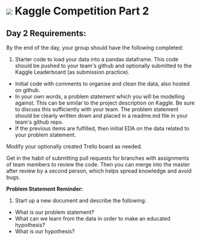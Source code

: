 # ![](https://ga-dash.s3.amazonaws.com/production/assets/logo-9f88ae6c9c3871690e33280fcf557f33.png) Kaggle Competition Part 2

## Day 2 Requirements:

By the end of the day, your group should have the following completed:

1. Starter code to load your data into a pandas dataframe. This code should be pushed to your team's github and optionally submitted to the Kaggle Leaderboard (as submission practice).
- Initial code with comments to organise and clean the data, also hosted on github.
- In your own words, a problem statement which you will be modelling against. This can be similar to the project description on Kaggle. Be sure to discuss this sufficiently with your team. The problem statement should be clearly written down and placed in a readme.md file in your team's github repo.
- If the previous items are fulfilled, then initial EDA on the data related to your problem statement.

Modify your optionally created Trello board as needed.

Get in the habit of submitting pull requests for branches with assignments of team members to review the code. Then you can merge into the master after review by a second
person, which helps spread knowledge and avoid bugs.


**Problem Statement Reminder:**

1. Start up a new document and describe the following:
  * What is our problem statement?
  * What can we learn from the data in order to make an educated hypothesis?
  * What is our hypothesis?

